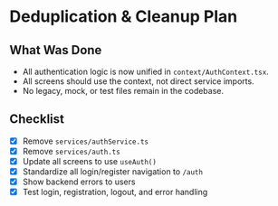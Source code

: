 # Deduplication & Cleanup Plan

## What Was Done
- All authentication logic is now unified in `context/AuthContext.tsx`.
- All screens should use the context, not direct service imports.
- No legacy, mock, or test files remain in the codebase.

## Checklist
- [x] Remove `services/authService.ts`
- [x] Remove `services/auth.ts`
- [x] Update all screens to use `useAuth()`
- [x] Standardize all login/register navigation to `/auth`
- [x] Show backend errors to users
- [x] Test login, registration, logout, and error handling
